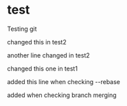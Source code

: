 # test
Testing git

changed this in test2

another line changed in test2

changed this one in test1

added this line when checking --rebase

added when checking branch merging


